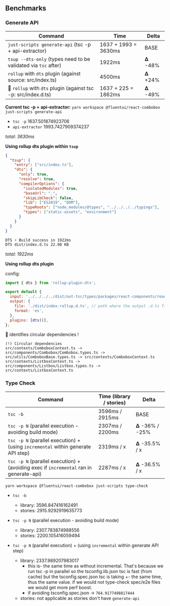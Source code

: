 ## Benchmarks

### Generate API

| Command                                                        | Time                 | Delta  |
| -------------------------------------------------------------- | -------------------- | ------ |
| `just-scripts generate-api` (tsc -p + api-extractor)           | 1637 + 1993 = 3630ms | BASE   |
| `tsup --dts-only` (types need to be validated via `tsc` after) | 1922ms               | 𝚫 -48% |
| `rollup` with `dts` plugin (against source: src/index.ts)      | 4500ms               | 𝚫 +24% |
| 🥇 `rollup` with `dts` plugin (against tsc -p: src/index.d.ts) | 1637 + 225 = 1862ms  | 𝚫 -49% |

**Current tsc -p + api-extractor:**
`yarn workspace @fluentui/react-combobox just-scripts generate-api`

- `tsc -p` 1637.501874923706
- `api-extractor` 1993.7427909374237

_total: 3630ms_

**Using rollup dts plugin within `tsup`**

```json
{
  "tsup": {
    "entry": ["src/index.ts"],
    "dts": {
      "only": true,
      "resolve": true,
      "compilerOptions": {
        "isolatedModules": true,
        "baseUrl": ".",
        "skipLibCheck": false,
        "lib": ["ES2019", "DOM"],
        "typeRoots": ["node_modules/@types", "../../../../typings"],
        "types": ["static-assets", "environment"]
      }
    }
  }
}
```

```
DTS ⚡️ Build success in 1922ms
DTS dist/index.d.ts 22.08 KB
```

_total: 1922ms_

**Using rollup dts plugin**

config:

```js
import { dts } from 'rollup-plugin-dts';

export default {
  input: '../../../../dist/out-tsc/types/packages/react-components/react-combobox/library/src/index.d.ts', // path to your main TypeScript file
  output: {
    file: './dist/index-rollup.d.ts', // path where the output .d.ts file will be created
    format: 'es',
  },
  plugins: [dts()],
};
```

🙌 identifies circular dependencies !

```
(!) Circular dependencies
src/contexts/ComboboxContext.ts -> src/components/Combobox/Combobox.types.ts -> src/utils/ComboboxBase.types.ts -> src/contexts/ComboboxContext.ts
src/contexts/ListboxContext.ts -> src/components/Listbox/Listbox.types.ts -> src/contexts/ListboxContext.ts
```

### Type Check

| Command                                                                                | Time (library / stories) | Delta         |
| -------------------------------------------------------------------------------------- | ------------------------ | ------------- |
| `tsc -b`                                                                               | 3596ms / 2915ms          | BASE          |
| `tsc -p N` (parallel execution - avoiding build mode)                                  | 2307ms / 2200ms          | 𝚫 -36% / -25% |
| `tsc -p N` (parallel execution) + (using `incremental` within generate API step)       | 2319ms / x               | 𝚫 -35.5% / x  |
| `tsc -p N` (parallel execution) + (avoiding exec if `incremental` ran in generate-api) | 2287ms / x               | 𝚫 -36.5% / x  |

`yarn workspace @fluentui/react-combobox just-scripts type-check`

- `tsc -b`

  - library: 3596.847416162491
  - stories: 2915.9292919635773

- `tsc -p N` (parallel execution - avoiding build mode)

  - library: 2307.783874988556
  - stories: 2200.105416059494

- `tsc -p N` (parallel execution) + (using `incremental` within generate API step)
  - library: 2337.989207983017
    - this is- the same time as without incremental. That's because we run tsc -p in parallel so the tsconfig.lib.json tsc is fast (from cache) but the tsconfig.spec.json tsc is taking +- the same time, thus the same value. if we would not type-check spec/e2e files we would get more perf boost.
    - if avoiding tsconfig.spec.json -> `764.9177498817444`
  - stories: not applicable as stories don't have `generate-api`
